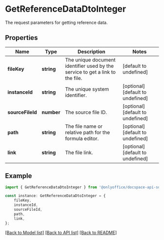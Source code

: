 # GetReferenceDataDtoInteger

The request parameters for getting reference data.

## Properties

Name | Type | Description | Notes
------------ | ------------- | ------------- | -------------
**fileKey** | **string** | The unique document identifier used by the service to get a link to the file. | [default to undefined]
**instanceId** | **string** | The unique system identifier. | [optional] [default to undefined]
**sourceFileId** | **number** | The source file ID. | [optional] [default to undefined]
**path** | **string** | The file name or relative path for the formula editor. | [optional] [default to undefined]
**link** | **string** | The file link. | [optional] [default to undefined]

## Example

```typescript
import { GetReferenceDataDtoInteger } from '@onlyoffice/docspace-api-sdk';

const instance: GetReferenceDataDtoInteger = {
    fileKey,
    instanceId,
    sourceFileId,
    path,
    link,
};
```

[[Back to Model list]](../README.md#documentation-for-models) [[Back to API list]](../README.md#documentation-for-api-endpoints) [[Back to README]](../README.md)
